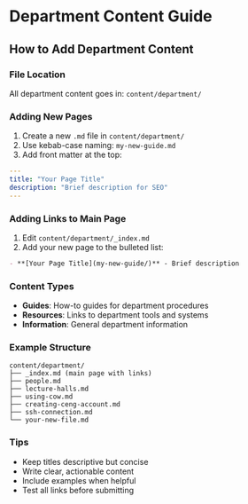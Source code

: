 # Department Content Guide

## How to Add Department Content

### File Location
All department content goes in: `content/department/`

### Adding New Pages
1. Create a new `.md` file in `content/department/`
2. Use kebab-case naming: `my-new-guide.md`
3. Add front matter at the top:
```yaml
---
title: "Your Page Title"
description: "Brief description for SEO"
---
```

### Adding Links to Main Page
1. Edit `content/department/_index.md`
2. Add your new page to the bulleted list:
```markdown
- **[Your Page Title](my-new-guide/)** - Brief description
```

### Content Types
- **Guides**: How-to guides for department procedures
- **Resources**: Links to department tools and systems
- **Information**: General department information

### Example Structure
```
content/department/
├── _index.md (main page with links)
├── people.md
├── lecture-halls.md
├── using-cow.md
├── creating-ceng-account.md
├── ssh-connection.md
└── your-new-file.md
```

### Tips
- Keep titles descriptive but concise
- Write clear, actionable content
- Include examples when helpful
- Test all links before submitting
